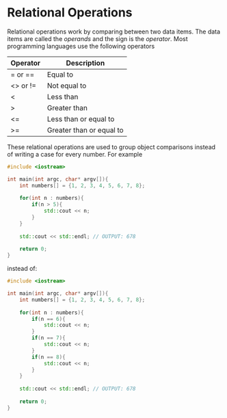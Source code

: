 # Relational Operations
Relational operations work by comparing between two data items. The data items are called the *operands* and the sign is the *operator*.
Most programming languages use the following operators

| Operator | Description |
|----------|-------------|
| = or == | Equal to |
|<> or != | Not equal to|
| < | Less than |
| > | Greater than |
| <= | Less than or equal to |
| >= | Greater than or equal to |

These relational operations are used to group object comparisons instead of writing a case for every number.
For example
```cpp
#include <iostream>

int main(int argc, char* argv[]){
	int numbers[] = {1, 2, 3, 4, 5, 6, 7, 8};
	
	for(int n : numbers){
		if(n > 5){
			std::cout << n;
		}
	}
	
	std::cout << std::endl; // OUTPUT: 678
	
	return 0;
}
```

instead of:
```cpp
#include <iostream>

int main(int argc, char* argv[]){
	int numbers[] = {1, 2, 3, 4, 5, 6, 7, 8};
	
	for(int n : numbers){
		if(n == 6){
			std::cout << n;
		}
		if(n == 7){
			std::cout << n;
		}
		if(n == 8){
			std::cout << n;
		}
	}
	
	std::cout << std::endl; // OUTPUT: 678
	
	return 0;
}
```

